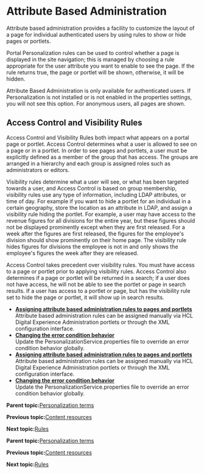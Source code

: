 # Attribute Based Administration

Attribute based administration provides a facility to customize the layout of a page for individual authenticated users by using rules to show or hide pages or portlets.

Portal Personalization rules can be used to control whether a page is displayed in the site navigation; this is managed by choosing a rule appropriate for the user attribute you want to enable to see the page. If the rule returns true, the page or portlet will be shown, otherwise, it will be hidden.

Attribute Based Administration is only available for authenticated users. If Personalization is not installed or is not enabled in the properties settings, you will not see this option. For anonymous users, all pages are shown.

## Access Control and Visibility Rules

Access Control and Visibility Rules both impact what appears on a portal page or portlet. Access Control determines what a user is allowed to see on a page or in a portlet. In order to see pages and portlets, a user must be explicitly defined as a member of the group that has access. The groups are arranged in a hierarchy and each group is assigned roles such as administrators or editors.

Visibility rules determine what a user will see, or what has been targeted towards a user, and Access Control is based on group membership, visibility rules use any type of information, including LDAP attributes, or time of day. For example if you want to hide a portlet for an individual in a certain geography, store the location as an attribute in LDAP, and assign a visibility rule hiding the portlet. For example, a user may have access to the revenue figures for all divisions for the entire year, but these figures should not be displayed prominently except when they are first released. For a week after the figures are first released, the figures for the employee's division should show prominently on their home page. The visibility rule hides figures for divisions the employee is not in and only shows the employee's figures the week after they are released.

Access Control takes precedent over visibility rules. You must have access to a page or portlet prior to applying visibility rules. Access Control also determines if a page or portlet will be returned in a search; if a user does not have access, he will not be able to see the portlet or page in search results. If a user has access to a portlet or page, but has the visibility rule set to hide the page or portlet, it will show up in search results.

-   **[Assigning attribute based administration rules to pages and portlets](../pzn/pzn_assign_att.md)**  
Attribute based administration rules can be assigned manually via HCL Digital Experience Administration portlets or through the XML configuration interface.
-   **[Changing the error condition behavior](../pzn/pzn_error_behavior.md)**  
Update the PersonalizationService.properties file to override an error condition behavior globally.
-   **[Assigning attribute based administration rules to pages and portlets](../pzn/pzn_assign_att.md)**  
Attribute based administration rules can be assigned manually via HCL Digital Experience Administration portlets or through the XML configuration interface.
-   **[Changing the error condition behavior](../pzn/pzn_error_behavior.md)**  
Update the PersonalizationService.properties file to override an error condition behavior globally.

**Parent topic:**[Personalization terms](../pzn/pzn_concepts.md)

**Previous topic:**[Content resources](../pzn/pzn_content_resources.md)

**Next topic:**[Rules](../pzn/pzn_rules.md)

**Parent topic:**[Personalization terms](../pzn/pzn_concepts.md)

**Previous topic:**[Content resources](../pzn/pzn_content_resources.md)

**Next topic:**[Rules](../pzn/pzn_rules.md)

